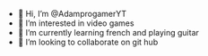 - 👋 Hi, I’m @AdamprogamerYT
- 👀 I’m interested in video games
- 🌱 I’m currently learning french and playing guitar
- 💞️ I’m looking to collaborate on git hub

<!---
AdamprogamerYT/AdamprogamerYT is a ✨ special ✨ repository because its `README.md` (this file) appears on your GitHub profile.
You can click the Preview link to take a look at your changes.
--->
